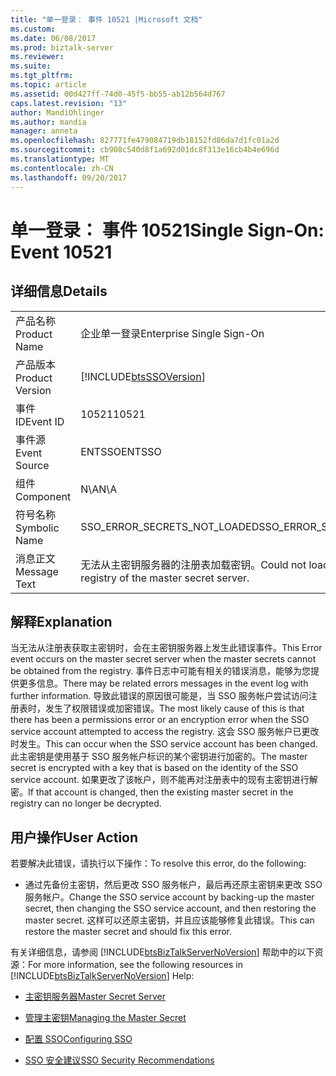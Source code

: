 ```yaml
---
title: "单一登录： 事件 10521 |Microsoft 文档"
ms.custom: 
ms.date: 06/08/2017
ms.prod: biztalk-server
ms.reviewer: 
ms.suite: 
ms.tgt_pltfrm: 
ms.topic: article
ms.assetid: 00d427ff-74d0-45f5-bb55-ab12b564d767
caps.latest.revision: "13"
author: MandiOhlinger
ms.author: mandia
manager: anneta
ms.openlocfilehash: 827771fe479084719db18152fd86da7d1fc01a2d
ms.sourcegitcommit: cb908c540d8f1a692d01dc8f313e16cb4b4e696d
ms.translationtype: MT
ms.contentlocale: zh-CN
ms.lasthandoff: 09/20/2017
---
```

# <a name="single-sign-on-event-10521"></a><span data-ttu-id="0a2f0-102">单一登录： 事件 10521</span><span class="sxs-lookup"><span data-stu-id="0a2f0-102">Single Sign-On: Event 10521</span></span>
## <a name="details"></a><span data-ttu-id="0a2f0-103">详细信息</span><span class="sxs-lookup"><span data-stu-id="0a2f0-103">Details</span></span>  
  
|||  
|-|-|  
|<span data-ttu-id="0a2f0-104">产品名称</span><span class="sxs-lookup"><span data-stu-id="0a2f0-104">Product Name</span></span>|<span data-ttu-id="0a2f0-105">企业单一登录</span><span class="sxs-lookup"><span data-stu-id="0a2f0-105">Enterprise Single Sign-On</span></span>|  
|<span data-ttu-id="0a2f0-106">产品版本</span><span class="sxs-lookup"><span data-stu-id="0a2f0-106">Product Version</span></span>|[!INCLUDE[btsSSOVersion](../includes/btsssoversion-md.md)]|  
|<span data-ttu-id="0a2f0-107">事件 ID</span><span class="sxs-lookup"><span data-stu-id="0a2f0-107">Event ID</span></span>|<span data-ttu-id="0a2f0-108">10521</span><span class="sxs-lookup"><span data-stu-id="0a2f0-108">10521</span></span>|  
|<span data-ttu-id="0a2f0-109">事件源</span><span class="sxs-lookup"><span data-stu-id="0a2f0-109">Event Source</span></span>|<span data-ttu-id="0a2f0-110">ENTSSO</span><span class="sxs-lookup"><span data-stu-id="0a2f0-110">ENTSSO</span></span>|  
|<span data-ttu-id="0a2f0-111">组件</span><span class="sxs-lookup"><span data-stu-id="0a2f0-111">Component</span></span>|<span data-ttu-id="0a2f0-112">N\A</span><span class="sxs-lookup"><span data-stu-id="0a2f0-112">N\A</span></span>|  
|<span data-ttu-id="0a2f0-113">符号名称</span><span class="sxs-lookup"><span data-stu-id="0a2f0-113">Symbolic Name</span></span>|<span data-ttu-id="0a2f0-114">SSO_ERROR_SECRETS_NOT_LOADED</span><span class="sxs-lookup"><span data-stu-id="0a2f0-114">SSO_ERROR_SECRETS_NOT_LOADED</span></span>|  
|<span data-ttu-id="0a2f0-115">消息正文</span><span class="sxs-lookup"><span data-stu-id="0a2f0-115">Message Text</span></span>|<span data-ttu-id="0a2f0-116">无法从主密钥服务器的注册表加载密钥。</span><span class="sxs-lookup"><span data-stu-id="0a2f0-116">Could not load secrets from the registry of the master secret server.</span></span>|  
  
## <a name="explanation"></a><span data-ttu-id="0a2f0-117">解释</span><span class="sxs-lookup"><span data-stu-id="0a2f0-117">Explanation</span></span>  
 <span data-ttu-id="0a2f0-118">当无法从注册表获取主密钥时，会在主密钥服务器上发生此错误事件。</span><span class="sxs-lookup"><span data-stu-id="0a2f0-118">This Error event occurs on the master secret server when the master secrets cannot be obtained from the registry.</span></span> <span data-ttu-id="0a2f0-119">事件日志中可能有相关的错误消息，能够为您提供更多信息。</span><span class="sxs-lookup"><span data-stu-id="0a2f0-119">There may be related errors messages in the event log with further information.</span></span> <span data-ttu-id="0a2f0-120">导致此错误的原因很可能是，当 SSO 服务帐户尝试访问注册表时，发生了权限错误或加密错误。</span><span class="sxs-lookup"><span data-stu-id="0a2f0-120">The most likely cause of this is that there has been a permissions error or an encryption error when the SSO service account attempted to access the registry.</span></span> <span data-ttu-id="0a2f0-121">这会 SSO 服务帐户已更改时发生。</span><span class="sxs-lookup"><span data-stu-id="0a2f0-121">This can occur when the SSO service account has been changed.</span></span> <span data-ttu-id="0a2f0-122">此主密钥是使用基于 SSO 服务帐户标识的某个密钥进行加密的。</span><span class="sxs-lookup"><span data-stu-id="0a2f0-122">The master secret is encrypted with a key that is based on the identity of the SSO service account.</span></span> <span data-ttu-id="0a2f0-123">如果更改了该帐户，则不能再对注册表中的现有主密钥进行解密。</span><span class="sxs-lookup"><span data-stu-id="0a2f0-123">If that account is changed, then the existing master secret in the registry can no longer be decrypted.</span></span>  
  
## <a name="user-action"></a><span data-ttu-id="0a2f0-124">用户操作</span><span class="sxs-lookup"><span data-stu-id="0a2f0-124">User Action</span></span>  
 <span data-ttu-id="0a2f0-125">若要解决此错误，请执行以下操作：</span><span class="sxs-lookup"><span data-stu-id="0a2f0-125">To resolve this error, do the following:</span></span>  
  
-   <span data-ttu-id="0a2f0-126">通过先备份主密钥，然后更改 SSO 服务帐户，最后再还原主密钥来更改 SSO 服务帐户。</span><span class="sxs-lookup"><span data-stu-id="0a2f0-126">Change the SSO service account by backing-up the master secret, then changing the SSO service account, and then restoring the master secret.</span></span> <span data-ttu-id="0a2f0-127">这样可以还原主密钥，并且应该能够修复此错误。</span><span class="sxs-lookup"><span data-stu-id="0a2f0-127">This can restore the master secret and should fix this error.</span></span>  
  
 <span data-ttu-id="0a2f0-128">有关详细信息，请参阅 [!INCLUDE[btsBizTalkServerNoVersion](../includes/btsbiztalkservernoversion-md.md)] 帮助中的以下资源：</span><span class="sxs-lookup"><span data-stu-id="0a2f0-128">For more information, see the following resources in [!INCLUDE[btsBizTalkServerNoVersion](../includes/btsbiztalkservernoversion-md.md)] Help:</span></span>  
  
-   [<span data-ttu-id="0a2f0-129">主密钥服务器</span><span class="sxs-lookup"><span data-stu-id="0a2f0-129">Master Secret Server</span></span>](../core/master-secret-server.md)  
  
-   [<span data-ttu-id="0a2f0-130">管理主密钥</span><span class="sxs-lookup"><span data-stu-id="0a2f0-130">Managing the Master Secret</span></span>](../core/managing-the-master-secret.md)  
  
-   [<span data-ttu-id="0a2f0-131">配置 SSO</span><span class="sxs-lookup"><span data-stu-id="0a2f0-131">Configuring SSO</span></span>](../core/configuring-sso.md)  
  
-   [<span data-ttu-id="0a2f0-132">SSO 安全建议</span><span class="sxs-lookup"><span data-stu-id="0a2f0-132">SSO Security Recommendations</span></span>](../core/sso-security-recommendations.md)